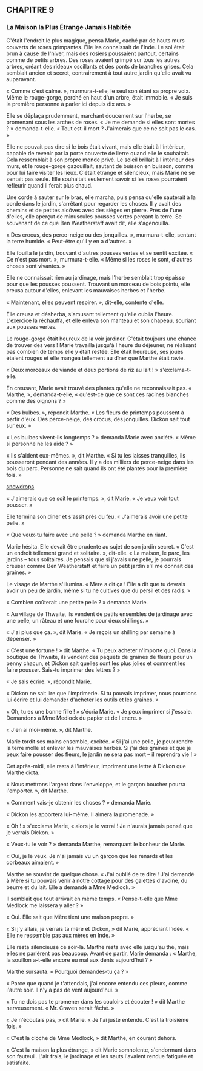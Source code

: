 ## CHAPITRE 9
### La Maison la Plus Étrange Jamais Habitée
C'était l'endroit le plus magique, pensa Marie, caché par de hauts murs couverts de roses grimpantes. Elle les connaissait de l'Inde. Le sol était brun à cause de l'hiver, mais des rosiers poussaient partout, certains comme de petits arbres. Des roses avaient grimpé sur tous les autres arbres, créant des rideaux oscillants et des ponts de branches grises. Cela semblait ancien et secret, contrairement à tout autre jardin qu'elle avait vu auparavant.

« Comme c'est calme. », murmura-t-elle, le seul son étant sa propre voix. Même le rouge-gorge, perché en haut d'un arbre, était immobile. « Je suis la première personne à parler ici depuis dix ans. »

Elle se déplaça prudemment, marchant doucement sur l'herbe, se promenant sous les arches de roses. « Je me demande si elles sont mortes ? » demanda-t-elle. « Tout est-il mort ? J'aimerais que ce ne soit pas le cas. »

Elle ne pouvait pas dire si le bois était vivant, mais elle était à l'intérieur, capable de revenir par la porte couverte de lierre quand elle le souhaitait. Cela ressemblait à son propre monde privé. Le soleil brillait à l'intérieur des murs, et le rouge-gorge gazouillait, sautant de buisson en buisson, comme pour lui faire visiter les lieux. C'était étrange et silencieux, mais Marie ne se sentait pas seule. Elle souhaitait seulement savoir si les roses pourraient refleurir quand il ferait plus chaud.

Une corde à sauter sur le bras, elle marcha, puis pensa qu'elle sauterait à la corde dans le jardin, s'arrêtant pour regarder les choses. Il y avait des chemins et de petites alcôves avec des sièges en pierre. Près de l'une d'elles, elle aperçut de minuscules pousses vertes perçant la terre. Se souvenant de ce que Ben Weatherstaff avait dit, elle s'agenouilla.

« Des crocus, des perce-neige ou des jonquilles. », murmura-t-elle, sentant la terre humide. « Peut-être qu'il y en a d'autres. »

Elle fouilla le jardin, trouvant d'autres pousses vertes et se sentit excitée. « Ce n'est pas mort. », murmura-t-elle. « Même si les roses le sont, d'autres choses sont vivantes. »

Elle ne connaissait rien au jardinage, mais l'herbe semblait trop épaisse pour que les pousses poussent. Trouvant un morceau de bois pointu, elle creusa autour d'elles, enlevant les mauvaises herbes et l'herbe.

« Maintenant, elles peuvent respirer. », dit-elle, contente d'elle.

Elle creusa et désherba, s'amusant tellement qu'elle oublia l'heure. L'exercice la réchauffa, et elle enleva son manteau et son chapeau, souriant aux pousses vertes.

Le rouge-gorge était heureux de la voir jardiner. C'était toujours une chance de trouver des vers ! Marie travailla jusqu'à l'heure du déjeuner, ne réalisant pas combien de temps elle y était restée. Elle était heureuse, ses joues étaient rouges et elle mangea tellement au dîner que Marthe était ravie.

« Deux morceaux de viande et deux portions de riz au lait ! » s'exclama-t-elle.

En creusant, Marie avait trouvé des plantes qu'elle ne reconnaissait pas. « Marthe, », demanda-t-elle, « qu'est-ce que ce sont ces racines blanches comme des oignons ? »

« Des bulbes. », répondit Marthe. « Les fleurs de printemps poussent à partir d'eux. Des perce-neige, des crocus, des jonquilles. Dickon sait tout sur eux. »

« Les bulbes vivent-ils longtemps ? » demanda Marie avec anxiété. « Même si personne ne les aide ? »

« Ils s'aident eux-mêmes. », dit Marthe. « Si tu les laisses tranquilles, ils pousseront pendant des années. Il y a des milliers de perce-neige dans les bois du parc. Personne ne sait quand ils ont été plantés pour la première fois. »

[snowdrops](chapter_9.jpeg)

« J'aimerais que ce soit le printemps. », dit Marie. « Je veux voir tout pousser. »

Elle termina son dîner et s'assit près du feu. « J'aimerais avoir une petite pelle. »

« Que veux-tu faire avec une pelle ? » demanda Marthe en riant.

Marie hésita. Elle devait être prudente au sujet de son jardin secret. « C'est un endroit tellement grand et solitaire. », dit-elle. « La maison, le parc, les jardins – tous solitaires. Je pensais que si j'avais une pelle, je pourrais creuser comme Ben Weatherstaff et faire un petit jardin s'il me donnait des graines. »

Le visage de Marthe s'illumina. « Mère a dit ça ! Elle a dit que tu devrais avoir un peu de jardin, même si tu ne cultives que du persil et des radis. »

« Combien coûterait une petite pelle ? » demanda Marie.

« Au village de Thwaite, ils vendent de petits ensembles de jardinage avec une pelle, un râteau et une fourche pour deux shillings. »

« J'ai plus que ça. », dit Marie. « Je reçois un shilling par semaine à dépenser. »

« C'est une fortune ! » dit Marthe. « Tu peux acheter n'importe quoi. Dans la boutique de Thwaite, ils vendent des paquets de graines de fleurs pour un penny chacun, et Dickon sait quelles sont les plus jolies et comment les faire pousser. Sais-tu imprimer des lettres ? »

« Je sais écrire. », répondit Marie.

« Dickon ne sait lire que l'imprimerie. Si tu pouvais imprimer, nous pourrions lui écrire et lui demander d'acheter les outils et les graines. »

« Oh, tu es une bonne fille ! » s'écria Marie. « Je peux imprimer si j'essaie. Demandons à Mme Medlock du papier et de l'encre. »

« J'en ai moi-même. », dit Marthe.

Marie tordit ses mains ensemble, excitée. « Si j'ai une pelle, je peux rendre la terre molle et enlever les mauvaises herbes. Si j'ai des graines et que je peux faire pousser des fleurs, le jardin ne sera pas mort – il reprendra vie ! »

Cet après-midi, elle resta à l'intérieur, imprimant une lettre à Dickon que Marthe dicta.

« Nous mettrons l'argent dans l'enveloppe, et le garçon boucher pourra l'emporter. », dit Marthe.

« Comment vais-je obtenir les choses ? » demanda Marie.

« Dickon les apportera lui-même. Il aimera la promenade. »

« Oh ! » s'exclama Marie, « alors je le verrai ! Je n'aurais jamais pensé que je verrais Dickon. »

« Veux-tu le voir ? » demanda Marthe, remarquant le bonheur de Marie.

« Oui, je le veux. Je n'ai jamais vu un garçon que les renards et les corbeaux aimaient. »

Marthe se souvint de quelque chose. « J'ai oublié de te dire ! J'ai demandé à Mère si tu pouvais venir à notre cottage pour des galettes d'avoine, du beurre et du lait. Elle a demandé à Mme Medlock. »

Il semblait que tout arrivait en même temps. « Pense-t-elle que Mme Medlock me laissera y aller ? »

« Oui. Elle sait que Mère tient une maison propre. »

« Si j'y allais, je verrais ta mère et Dickon, » dit Marie, appréciant l'idée. « Elle ne ressemble pas aux mères en Inde. »

Elle resta silencieuse ce soir-là. Marthe resta avec elle jusqu'au thé, mais elles ne parlèrent pas beaucoup. Avant de partir, Marie demanda : « Marthe, la souillon a-t-elle encore eu mal aux dents aujourd'hui ? »

Marthe sursauta. « Pourquoi demandes-tu ça ? »

« Parce que quand je t'attendais, j'ai encore entendu ces pleurs, comme l'autre soir. Il n'y a pas de vent aujourd'hui. »

« Tu ne dois pas te promener dans les couloirs et écouter ! » dit Marthe nerveusement. « Mr. Craven serait fâché. »

« Je n'écoutais pas, » dit Marie. « Je l'ai juste entendu. C'est la troisième fois. »

« C'est la cloche de Mme Medlock, » dit Marthe, en courant dehors.

« C'est la maison la plus étrange, » dit Marie somnolente, s'endormant dans son fauteuil. L'air frais, le jardinage et les sauts l'avaient rendue fatiguée et satisfaite.